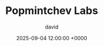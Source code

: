 ---
title: Popmintchev Labs
author: david
categories: ['Manufacturing', 'Design']
tags: ['Quantum Physics', 'Cleanroom', 'CAD', 'Leadership', 'MATLAB', 'Solidworks']
description: Research Assistant at Popmintchev Labs studying orbital angular momentum in waveguides for coherent X-rays. Designed setups, collaborated internationally, and led 20+ students.
toc: True
comments: True
date: 2025-09-04 12:00:00 +0000
published: false
image: /assets/img/post_images/lab/lab_thumbnail.png
---